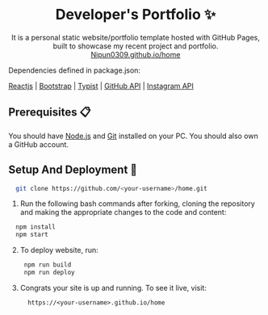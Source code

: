 <!-- PROJECT LOGO -->
<br />
<p align="center">
  <h1 align="center">Developer's Portfolio ✨</h1>

  <p align="center">
    It is a personal static website/portfolio template hosted with GitHub Pages, built to showcase my recent project and portfolio.
    <a href="https://Nipun0309.github.io/home">Nipun0309.github.io/home</a>
    <br />

Dependencies defined in package.json:

[Reactjs](https://reactjs.org/)
| [Bootstrap](https://getbootstrap.com/)
| [Typist](https://github.com/jstejada/react-typist)
| [GitHub API](https://developer.github.com/v3/repos/)
| [Instagram API](https://www.instagram.com/developer/embedding/)

## Prerequisites 📋

You should have [Node.js](https://nodejs.org/en/) and [Git](https://git-scm.com/) installed on your PC. You should also own a GitHub account.

## Setup And Deployment 🔧


   ```bash
     git clone https://github.com/<your-username>/home.git
   ```

1.  Run the following bash commands after forking, cloning the repository and making the appropriate changes to the code and content:

   ```bash
     npm install
     npm start
   ```

2. To deploy website, run:

   ```bash
    npm run build
    npm run deploy
   ```

3. Congrats your site is up and running. To see it live, visit:

   ```https
     https://<your-username>.github.io/home
   ```
